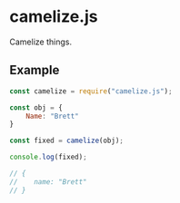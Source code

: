 # camelize.js

Camelize things.

## Example

```javascript
const camelize = require("camelize.js");

const obj = {
    Name: "Brett"
}

const fixed = camelize(obj);

console.log(fixed);

// {
//    name: "Brett"
// }
```
